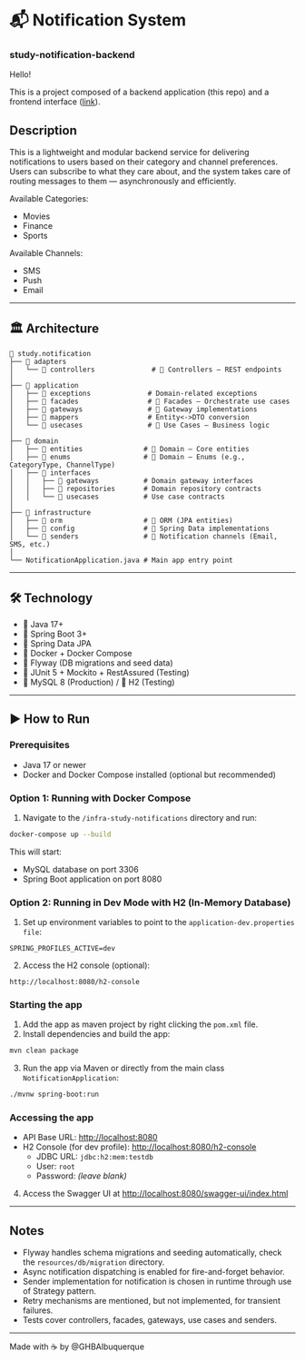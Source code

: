 # 📬 Notification System
### study-notification-backend

Hello!

This is a project composed of a backend application (this repo) and a frontend interface ([link](https://github.com/GHBAlbuquerque/study-notification-frontend)).

## Description

This is a lightweight and modular backend service for delivering notifications to users based on their category and channel preferences. Users can subscribe to what they care about, and the system takes
care of routing messages to them — asynchronously and efficiently.

Available Categories:
- Movies
- Finance
- Sports

Available Channels:
- SMS
- Push
- Email

---

## 🏛️ Architecture

```
📁 study.notification
├── 📁 adapters
│   └── 📁 controllers              # 🔹 Controllers – REST endpoints
│
├── 📁 application
│   ├── 📁 exceptions              # Domain-related exceptions
│   ├── 📁 facades                 # 🔹 Facades – Orchestrate use cases
│   ├── 📁 gateways                # 🔹 Gateway implementations
│   ├── 📁 mappers                 # Entity<->DTO conversion
│   └── 📁 usecases                # 🔹 Use Cases – Business logic
│
├── 📁 domain
│   ├── 📁 entities               # 🔹 Domain – Core entities
│   ├── 📁 enums                  # 🔹 Domain – Enums (e.g., CategoryType, ChannelType)
│   ├── 📁 interfaces
│   │   ├── 📁 gateways           # Domain gateway interfaces
│   │   ├── 📁 repositories       # Domain repository contracts
│   │   └── 📁 usecases           # Use case contracts
│
├── 📁 infrastructure
│   ├── 📁 orm                    # 🔹 ORM (JPA entities)
│   ├── 📁 config                 # 🔹 Spring Data implementations
│   └── 📁 senders                # 🔹 Notification channels (Email, SMS, etc.)
│
└── NotificationApplication.java # Main app entry point
```

---

## 🛠 Technology

- 🧠 Java 17+
- 🌱 Spring Boot 3+
- 🧰 Spring Data JPA
- 🐳 Docker + Docker Compose
- 🐘 Flyway (DB migrations and seed data)
- 🧪 JUnit 5 + Mockito + RestAssured (Testing)
- 🐬 MySQL 8 (Production) / 🧪 H2 (Testing)

---

## ▶️ How to Run

### Prerequisites

- Java 17 or newer
- Docker and Docker Compose installed (optional but recommended)

### Option 1: Running with Docker Compose

1. Navigate to the `/infra-study-notifications` directory and run:

```bash
docker-compose up --build
```

This will start:

- MySQL database on port 3306
- Spring Boot application on port 8080

### Option 2: Running in Dev Mode with H2 (In-Memory Database)

1. Set up environment variables to point to the `application-dev.properties file`:

```
SPRING_PROFILES_ACTIVE=dev
```
2. Access the H2 console (optional):
```
http://localhost:8080/h2-console
```
### Starting the app

1. Add the app as maven project by right clicking the `pom.xml` file.
2. Install dependencies and build the app:
  
```bash
mvn clean package 
```

3. Run the app via Maven or directly from the main class `NotificationApplication`:

```bash
./mvnw spring-boot:run
```

### Accessing the app

- API Base URL: [http://localhost:8080](http://localhost:8080)
- H2 Console (for dev profile): [http://localhost:8080/h2-console](http://localhost:8080/h2-console)
    - JDBC URL: `jdbc:h2:mem:testdb`
    - User: `root`
    - Password: *(leave blank)*

4. Access the Swagger UI at [http://localhost:8080/swagger-ui/index.html](http://localhost:8080/swagger-ui/index.html)
---

## Notes

- Flyway handles schema migrations and seeding automatically, check the `resources/db/migration` directory.
- Async notification dispatching is enabled for fire-and-forget behavior.
- Sender implementation for notification is chosen in runtime through use of Strategy pattern.
- Retry mechanisms are mentioned, but not implemented, for transient failures.
- Tests cover controllers, facades, gateways, use cases and senders.

---

Made with ☕  by @GHBAlbuquerque


